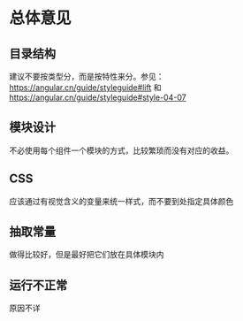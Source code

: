 # 总体意见

## 目录结构

建议不要按类型分，而是按特性来分。参见：
<https://angular.cn/guide/styleguide#lift> 和 
<https://angular.cn/guide/styleguide#style-04-07>

## 模块设计

不必使用每个组件一个模块的方式，比较繁琐而没有对应的收益。

## CSS

应该通过有视觉含义的变量来统一样式，而不要到处指定具体颜色

## 抽取常量

做得比较好，但是最好把它们放在具体模块内

## 运行不正常

原因不详

